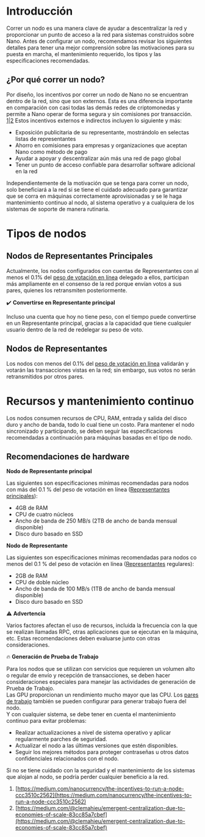 # Introducción

Correr un nodo es una manera clave de ayudar a descentralizar la red y proporcionar un punto de acceso a la red para sistemas construidos sobre Nano. Antes de configurar un nodo, recomendamos revisar los siguientes detalles para tener una mejor comprensión sobre las motivaciones para su puesta en marcha, el mantenimiento requerido, los tipos y las especificaciones recomendadas.

## ¿Por qué correr un nodo?

Por diseño, los incentivos por correr un nodo de Nano no se encuentran dentro de la red, sino que son externos. Esta es una diferencia importante en comparación con casi todas las demás redes de criptomonedas y permite a Nano operar de forma segura y sin comisiones por transacción. [1](https://medium.com/nanocurrency/the-incentives-to-run-a-node-ccc3510c2562)|[2](https://medium.com/@clemahieu/emergent-centralization-due-to-economies-of-scale-83cc85a7cbef) Estos incentivos externos e indirectos incluyen lo siguiente y más:

-   Exposición publicitaria de su representante, mostrándolo en selectas listas de representantes
-   Ahorro en comisiones para empresas y organizaciones que aceptan Nano como método de pago
-   Ayudar a apoyar y descentralizar aún más una red de pago global
-   Tener un punto de acceso confiable para desarrollar software adicional en la red

Independientemente de la motivación que se tenga para correr un nodo, solo beneficiará a la red si se tiene el cuidado adecuado para garantizar que se corra en máquinas correctamente aprovisionadas y se le haga mantenimiento continuo al nodo, al sistema operativo y a cualquiera de los sistemas de soporte de manera rutinaria.

# Tipos de nodos

## Nodos de Representantes Principales

Actualmente, los nodos configurados con cuentas de Representantes con al menos el 0.1% del [peso de votación en línea](https://docs.nano.org/glossary/#online-voting-weight) delegado a ellos, participan más ampliamente en el consenso de la red porque envían votos a sus pares, quienes los retransmiten posteriormente.

:heavy_check_mark: **Convertirse en Representante principal**

Incluso una cuenta que hoy no tiene peso, con el tiempo puede convertirse en un Representante principal, gracias a la capacidad que tiene cualquier usuario dentro de la red de redelegar su peso de voto.

## Nodos de Representantes

Los nodos con menos del 0.1% del [peso de votación en línea](https://docs.nano.org/glossary/#online-voting-weight) validarán y votarán las transacciones vistas en la red; sin embargo, sus votos no serán retransmitidos por otros pares.

# Recursos y mantenimiento continuo

Los nodos consumen recursos de CPU, RAM, entrada y salida del disco duro y ancho de banda, todo lo cual tiene un costo. Para mantener el nodo sincronizado y participando, se deben seguir las especificaciones recomendadas a continuación para máquinas basadas en el tipo de nodo.

## Recomendaciones de hardware

**Nodo de Representante principal**

Las siguientes son especificaciones mínimas recomendadas para nodos con más del 0.1 % del peso de votación en línea ([Representantes principales](https://docs.nano.org/glossary/#principal-representative)):

-   4GB de RAM
-   CPU de cuatro núcleos
-   Ancho de banda de 250 MB/s (2TB de ancho de banda mensual disponible)
-   Disco duro basado en SSD

**Nodo de Representante**

Las siguientes son especificaciones mínimas recomendadas para nodos co menos del 0.1 % del peso de votación en línea ([Representantes](https://docs.nano.org/glossary/#representative) regulares):

-   2GB de RAM
-   CPU de doble núcleo
-   Ancho de banda de 100 MB/s (1TB de ancho de banda mensual disponible)
-   Disco duro basado en SSD

:warning: **Advertencia**

Varios factores afectan el uso de recursos, incluida la frecuencia con la que se realizan llamadas RPC, otras aplicaciones que se ejecutan en la máquina, etc. Estas recomendaciones deben evaluarse junto con otras consideraciones.

:fire: **Generación de Prueba de Trabajo**

Para los nodos que se utilizan con servicios que requieren un volumen alto o regular de envío y recepción de transacciones, se deben hacer consideraciones especiales para manejar las actividades de generación de Prueba de Trabajo.  
Las GPU proporcionan un rendimiento mucho mayor que las CPU. Los [pares de trabajo](https://docs.nano.org/running-a-node/configuration/#work_peers) también se pueden configurar para generar trabajo fuera del nodo.  
Y con cualquier sistema, se debe tener en cuenta el mantenimiento continuo para evitar problemas:

-   Realizar actualizaciones a nivel de sistema operativo y aplicar regularmente parches de seguridad.
-   Actualizar el nodo a las últimas versiones que estén disponibles.
-   Seguir los mejores métodos para proteger contraseñas u otros datos confidenciales relacionados con el nodo.

Si no se tiene cuidado con la seguridad y el mantenimiento de los sistemas que alojan al nodo, se podría perder cualquier beneficio a la red.

1.  [https://medium.com/nanocurrency/the-incentives-to-run-a-node-ccc3510c2562](https://medium.com/nanocurrency/the-incentives-to-run-a-node-ccc3510c2562)
2.  [https://medium.com/@clemahieu/emergent-centralization-due-to-economies-of-scale-83cc85a7cbef](https://medium.com/@clemahieu/emergent-centralization-due-to-economies-of-scale-83cc85a7cbef)

